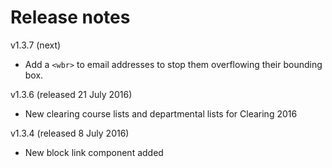 # Release notes

v1.3.7 (next)
* Add a `<wbr>` to email addresses to stop them overflowing their bounding box.

v1.3.6 (released 21 July 2016)
* New clearing course lists and departmental lists for Clearing 2016

v1.3.4 (released 8 July 2016)
* New block link component added